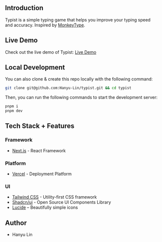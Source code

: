 ## Introduction

Typist is a simple typing game that helps you improve your typing speed and accuracy. Inspired by [MonkeyType](https://monkeytype.com/).

## Live Demo

Check out the live demo of Typist:
[Live Demo](https://typist-dev.vercel.app/)

## Local Development

You can also clone & create this repo locally with the following command:

```bash
git clone git@github.com:Hanyu-Lin/typist.git && cd typist
```

Then, you can run the following commands to start the development server:

```bash
pnpm i
pnpm dev
```

## Tech Stack + Features

### Framework

- [Next.js](https://nextjs.org/) - React Framework

### Platform

- [Vercel](https://vercel.com/) - Deployment Platform

### UI

- [Tailwind CSS](https://tailwindcss.com/) - Utility-first CSS framework
- [Shadcn/ui](https://ui.shadcn.com/) - Open Source UI Components Library
- [Lucide](https://lucide.dev/) – Beautifully simple icons

## Author

- Hanyu Lin
